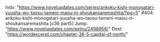 Indx: "https://www.novelupdates.com/series/ankoku-kishi-monogatari-yuusha-wo-taosu-tameni-maou-ni-shoukansaremashita/?pg=5"
#404: ankoku-kishi-monogatari-yuusha-wo-taosu-tameni-maou-ni-shoukansaremashita [c36 part5]
Jump: "https://www.novelupdates.com/extnu/2498956/"
Dest: "https://wordexcerpt.com/chapter-36-5-capital-of-north/"